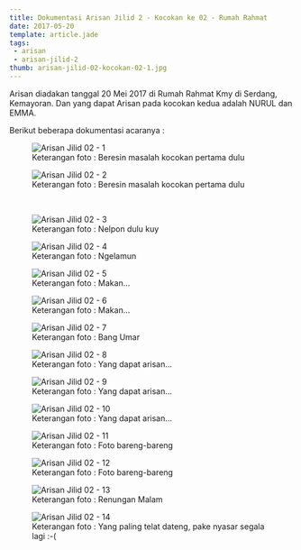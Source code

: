 ```yaml
---
title: Dokumentasi Arisan Jilid 2 - Kocokan ke 02 - Rumah Rahmat
date: 2017-05-20
template: article.jade
tags:
 - arisan
 - arisan-jilid-2
thumb: arisan-jilid-02-kocokan-02-1.jpg
---
```


Arisan diadakan tanggal 20 Mei 2017 di Rumah Rahmat Kmy di Serdang, Kemayoran.
Dan yang dapat Arisan pada kocokan kedua adalah NURUL dan EMMA.

Berikut beberapa dokumentasi acaranya :

<figure>
  <img class="lazy content-img" src="/story/assets/img/placeholder.png" data-src="/story/assets/img/arisan-jilid-02-kocokan-02-1.jpg" alt="Arisan Jilid 02 - 1" />
  <figcaption>Keterangan foto : Beresin masalah kocokan pertama dulu</figcaption>
</figure>

<figure>
  <img class="lazy content-img" src="/story/assets/img/placeholder.png" data-src="/story/assets/img/arisan-jilid-02-kocokan-02-2.jpg" alt="Arisan Jilid 02 - 2" />
  <figcaption>Keterangan foto : Beresin masalah kocokan pertama dulu</figcaption>
</figure>

<br/>
<span class="more"></span>


<figure>
  <img class="lazy content-img" src="/story/assets/img/placeholder.png" data-src="/story/assets/img/arisan-jilid-02-kocokan-02-3.jpg" alt="Arisan Jilid 02 - 3" />
  <figcaption>Keterangan foto : Nelpon dulu kuy</figcaption>
</figure>

<figure>
  <img class="lazy content-img" src="/story/assets/img/placeholder.png" data-src="/story/assets/img/arisan-jilid-02-kocokan-02-4.jpg" alt="Arisan Jilid 02 - 4" />
  <figcaption>Keterangan foto : Ngelamun</figcaption>
</figure>

<figure>
  <img class="lazy content-img" src="/story/assets/img/placeholder.png" data-src="/story/assets/img/arisan-jilid-02-kocokan-02-5.jpg" alt="Arisan Jilid 02 - 5" />
  <figcaption>Keterangan foto : Makan...</figcaption>
</figure>

<figure>
  <img class="lazy content-img" src="/story/assets/img/placeholder.png" data-src="/story/assets/img/arisan-jilid-02-kocokan-02-6.jpg" alt="Arisan Jilid 02 - 6" />
  <figcaption>Keterangan foto : Makan...</figcaption>
</figure>

<figure>
  <img class="lazy content-img" src="/story/assets/img/placeholder.png" data-src="/story/assets/img/arisan-jilid-02-kocokan-02-7.jpg" alt="Arisan Jilid 02 - 7" />
  <figcaption>Keterangan foto : Bang Umar</figcaption>
</figure>

<figure>
  <img class="lazy content-img" src="/story/assets/img/placeholder.png" data-src="/story/assets/img/arisan-jilid-02-kocokan-02-8.jpg" alt="Arisan Jilid 02 - 8" />
  <figcaption>Keterangan foto : Yang dapat arisan...</figcaption>
</figure>

<figure>
  <img class="lazy content-img" src="/story/assets/img/placeholder.png" data-src="/story/assets/img/arisan-jilid-02-kocokan-02-9.jpg" alt="Arisan Jilid 02 - 9" />
  <figcaption>Keterangan foto : Yang dapat arisan...</figcaption>
</figure>

<figure>
  <img class="lazy content-img" src="/story/assets/img/placeholder.png" data-src="/story/assets/img/arisan-jilid-02-kocokan-02-10.jpg" alt="Arisan Jilid 02 - 10" />
  <figcaption>Keterangan foto : Yang dapat arisan...</figcaption>
</figure>

<figure>
  <img class="lazy content-img" src="/story/assets/img/placeholder.png" data-src="/story/assets/img/arisan-jilid-02-kocokan-02-11.jpg" alt="Arisan Jilid 02 - 11" />
  <figcaption>Keterangan foto : Foto bareng-bareng</figcaption>
</figure>

<figure>
  <img class="lazy content-img" src="/story/assets/img/placeholder.png" data-src="/story/assets/img/arisan-jilid-02-kocokan-02-12.jpg" alt="Arisan Jilid 02 - 12" />
  <figcaption>Keterangan foto : Foto bareng-bareng</figcaption>
</figure>

<figure>
  <img class="lazy content-img" src="/story/assets/img/placeholder.png" data-src="/story/assets/img/arisan-jilid-02-kocokan-02-13.jpg" alt="Arisan Jilid 02 - 13" />
  <figcaption>Keterangan foto : Renungan Malam</figcaption>
</figure>

<figure>
  <img class="lazy content-img" src="/story/assets/img/placeholder.png" data-src="/story/assets/img/arisan-jilid-02-kocokan-02-14.jpg" alt="Arisan Jilid 02 - 14" />
  <figcaption>Keterangan foto : Yang paling telat dateng, pake nyasar segala lagi :-(</figcaption>
</figure>
